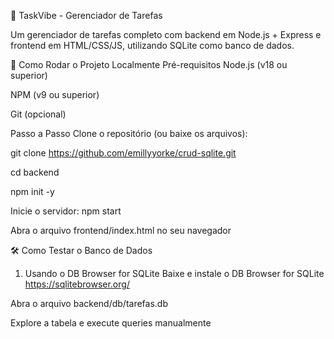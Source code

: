 📝 TaskVibe - Gerenciador de Tarefas

Um gerenciador de tarefas completo com backend em Node.js + Express e frontend em HTML/CSS/JS, utilizando SQLite como banco de dados.

🚀  Como Rodar o Projeto Localmente
Pré-requisitos
Node.js (v18 ou superior)

NPM (v9 ou superior)

Git (opcional)

Passo a Passo
Clone o repositório (ou baixe os arquivos):

git clone https://github.com/emillyyorke/crud-sqlite.git 

cd backend

npm init -y

Inicie o servidor: npm start

Abra o arquivo frontend/index.html no seu navegador


🛠 Como Testar o Banco de Dados
1. Usando o DB Browser for SQLite
Baixe e instale o DB Browser for SQLite https://sqlitebrowser.org/

Abra o arquivo backend/db/tarefas.db

Explore a tabela e execute queries manualmente
